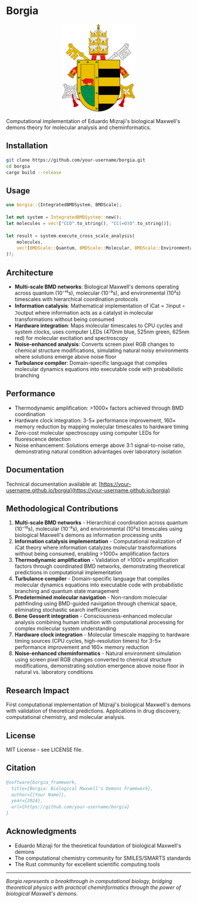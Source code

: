 # Borgia

<div align="center">
  <img src="assets/img/Alexander_VI.png" alt="Borgia Logo" width="200"/>
</div>

Computational implementation of Eduardo Mizraji's biological Maxwell's demons theory for molecular analysis and cheminformatics.

## Installation

```bash
git clone https://github.com/your-username/borgia.git
cd borgia
cargo build --release
```

## Usage

```rust
use borgia::{IntegratedBMDSystem, BMDScale};

let mut system = IntegratedBMDSystem::new();
let molecules = vec!["CCO".to_string(), "CC(=O)O".to_string()];

let result = system.execute_cross_scale_analysis(
    molecules,
    vec![BMDScale::Quantum, BMDScale::Molecular, BMDScale::Environmental]
)?;
```

## Architecture

- **Multi-scale BMD networks**: Biological Maxwell's demons operating across quantum (10⁻¹⁵s), molecular (10⁻⁹s), and environmental (10²s) timescales with hierarchical coordination protocols
- **Information catalysis**: Mathematical implementation of iCat = ℑinput ◦ ℑoutput where information acts as a catalyst in molecular transformations without being consumed
- **Hardware integration**: Maps molecular timescales to CPU cycles and system clocks, uses computer LEDs (470nm blue, 525nm green, 625nm red) for molecular excitation and spectroscopy
- **Noise-enhanced analysis**: Converts screen pixel RGB changes to chemical structure modifications, simulating natural noisy environments where solutions emerge above noise floor
- **Turbulance compiler**: Domain-specific language that compiles molecular dynamics equations into executable code with probabilistic branching

## Performance

- Thermodynamic amplification: >1000× factors achieved through BMD coordination
- Hardware clock integration: 3-5× performance improvement, 160× memory reduction by mapping molecular timescales to hardware timing
- Zero-cost molecular spectroscopy using computer LEDs for fluorescence detection
- Noise enhancement: Solutions emerge above 3:1 signal-to-noise ratio, demonstrating natural condition advantages over laboratory isolation

## Documentation

Technical documentation available at: [https://your-username.github.io/borgia](https://your-username.github.io/borgia)

## Methodological Contributions

1. **Multi-scale BMD networks** - Hierarchical coordination across quantum (10⁻¹⁵s), molecular (10⁻⁹s), and environmental (10²s) timescales using biological Maxwell's demons as information processing units
2. **Information catalysis implementation** - Computational realization of iCat theory where information catalyzes molecular transformations without being consumed, enabling >1000× amplification factors
3. **Thermodynamic amplification** - Validation of >1000× amplification factors through coordinated BMD networks, demonstrating theoretical predictions in computational implementation
4. **Turbulance compiler** - Domain-specific language that compiles molecular dynamics equations into executable code with probabilistic branching and quantum state management
5. **Predetermined molecular navigation** - Non-random molecular pathfinding using BMD-guided navigation through chemical space, eliminating stochastic search inefficiencies
6. **Bene Gesserit integration** - Consciousness-enhanced molecular analysis combining human intuition with computational processing for complex molecular system understanding
7. **Hardware clock integration** - Molecular timescale mapping to hardware timing sources (CPU cycles, high-resolution timers) for 3-5× performance improvement and 160× memory reduction
8. **Noise-enhanced cheminformatics** - Natural environment simulation using screen pixel RGB changes converted to chemical structure modifications, demonstrating solution emergence above noise floor in natural vs. laboratory conditions

## Research Impact

First computational implementation of Mizraji's biological Maxwell's demons with validation of theoretical predictions. Applications in drug discovery, computational chemistry, and molecular analysis.

## License

MIT License - see LICENSE file.

## Citation

```bibtex
@software{borgia_framework,
  title={Borgia: Biological Maxwell's Demons Framework},
  author={[Your Name]},
  year={2024},
  url={https://github.com/your-username/borgia}
}
```

## Acknowledgments

- Eduardo Mizraji for the theoretical foundation of biological Maxwell's demons
- The computational chemistry community for SMILES/SMARTS standards
- The Rust community for excellent scientific computing tools

---

*Borgia represents a breakthrough in computational biology, bridging theoretical physics with practical cheminformatics through the power of biological Maxwell's demons.*
